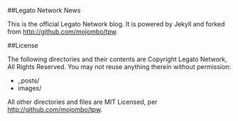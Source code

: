 ##Legato Network News

This is the official Legato Network blog. It is powered by Jekyll and forked from http://github.com/mojombo/tpw.

##License

The following directories and their contents are Copyright Legato Network, All Rights Reserved. You may not reuse anything therein without permission:

* _posts/
* images/

All other directories and files are MIT Licensed, per http://github.com/mojombo/tpw.
